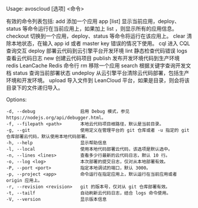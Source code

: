   Usage: avoscloud [选项] <命令> 

  有效的命令列表包括: 
    add <app>                   添加一个应用
    app [list]                  显示当前应用，deploy、status 等命令运行在当前应用上，如果加上 list ，则显示所有的应用信息。
    checkout <app>              切换到一个应用，deploy、status 等命令将运行在该应用上。
    clear                       清除本地状态，在输入 app id 或者 master key 错误的情况下使用。
    cql                         进入 CQL 查询交互
    deploy                      部署云代码到云引擎平台开发环境
    lint                        静态检查代码错误
    logs                        查看云代码日志
    new                         创建云代码项目
    publish                     发布开发环境代码到生产环境
    redis                       LeanCache Redis 命令行
    rm <app>                    移除一个应用
    search <keyword>            根据关键字查询开发文档
    status                      查询当前部署状态
    undeploy                    从云引擎平台清除云代码部署，包括生产环境和开发环境。
    upload <file-or-directory>  导入文件到 LeanCloud 平台，如果是目录，则会将该目录下的文件递归导入。

  Options:

    -d, --debug                 启用 Debug 模式，参见 https://nodejs.org/api/debugger.html。
    -f, --filepath <path>       本地云代码项目根路径，默认是当前目录。
    -g, --git                   使用定义在管理平台的 git 仓库或者 -u 指定的 git 仓库部署云代码，默认使用本地代码部署。
    -h, --help                  显示帮助信息
    -l, --local                 使用本地代码部署云代码，该选项是默认选中。
    -n, --lines <lines>         查看多少行最新的云代码日志，默认 10 行。
    -o, --log <log>             本次部署的提交日志，仅对从本地部署有效。
    -P, --port <port>           指定本地调试的端口，默认 3000。
    -p, --project <app>         命令运行在指定应用上，默认运行在当前应用或者 origin 应用上。
    -r, --revision <revision>   git 的版本号，仅对从 git 仓库部署有效。
    -t, --tailf                 自动刷新云代码日志，结合 logs 命令使用。
    -V, --version               显示版本信息
